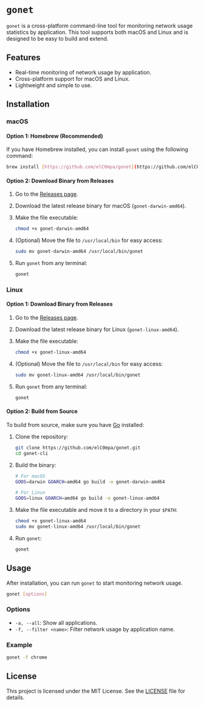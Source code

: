 # `gonet`

`gonet` is a cross-platform command-line tool for monitoring network usage statistics by application. This tool supports both macOS and Linux and is designed to be easy to build and extend.

## Features

- Real-time monitoring of network usage by application.
- Cross-platform support for macOS and Linux.
- Lightweight and simple to use.

## Installation

### macOS

#### Option 1: Homebrew (Recommended)

If you have Homebrew installed, you can install `gonet` using the following command:

```bash
brew install [https://github.com/elC0mpa/gonet](https://github.com/elC0mpa/gonet)
```

#### Option 2: Download Binary from Releases

1. Go to the [Releases page](https://github.com/elC0mpa/gonet/releases).
2. Download the latest release binary for macOS (`gonet-darwin-amd64`).
3. Make the file executable:

   ```bash
   chmod +x gonet-darwin-amd64
   ```

4. (Optional) Move the file to `/usr/local/bin` for easy access:

   ```bash
   sudo mv gonet-darwin-amd64 /usr/local/bin/gonet
   ```

5. Run `gonet` from any terminal:

   ```bash
   gonet
   ```

### Linux

#### Option 1: Download Binary from Releases

1. Go to the [Releases page](https://github.com/elC0mpa/gonet/releases).
2. Download the latest release binary for Linux (`gonet-linux-amd64`).
3. Make the file executable:

   ```bash
   chmod +x gonet-linux-amd64
   ```

4. (Optional) Move the file to `/usr/local/bin` for easy access:

   ```bash
   sudo mv gonet-linux-amd64 /usr/local/bin/gonet
   ```

5. Run `gonet` from any terminal:

   ```bash
   gonet
   ```

#### Option 2: Build from Source

To build from source, make sure you have [Go](https://golang.org/dl/) installed:

1. Clone the repository:

   ```bash
   git clone https://github.com/elC0mpa/gonet.git
   cd gonet-cli
   ```

2. Build the binary:

   ```bash
   # For macOS
   GOOS=darwin GOARCH=amd64 go build -o gonet-darwin-amd64

   # For Linux
   GOOS=linux GOARCH=amd64 go build -o gonet-linux-amd64
   ```

3. Make the file executable and move it to a directory in your `$PATH`:

   ```bash
   chmod +x gonet-linux-amd64
   sudo mv gonet-linux-amd64 /usr/local/bin/gonet
   ```

4. Run `gonet`:

   ```bash
   gonet
   ```

## Usage

After installation, you can run `gonet` to start monitoring network usage.

```bash
gonet [options]
```

### Options

- `-a, --all`: Show all applications.
- `-f, --filter <name>`: Filter network usage by application name.

### Example

```bash
gonet -f chrome
```

## License

This project is licensed under the MIT License. See the [LICENSE](./LICENSE.md) file for details.
